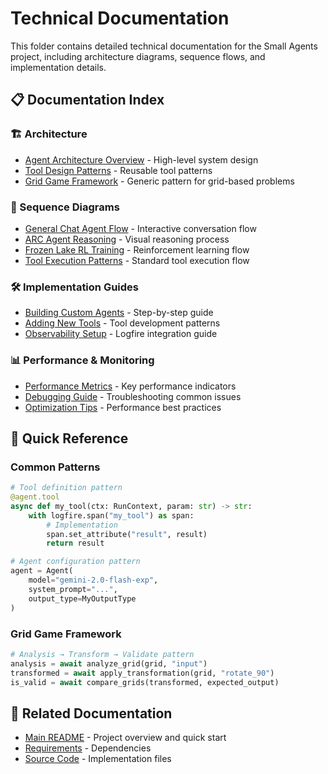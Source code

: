 # Technical Documentation

This folder contains detailed technical documentation for the Small Agents project, including architecture diagrams, sequence flows, and implementation details.

## 📋 Documentation Index

### 🏗️ Architecture
- [Agent Architecture Overview](architecture/agent-architecture.md) - High-level system design
- [Tool Design Patterns](architecture/tool-patterns.md) - Reusable tool patterns
- [Grid Game Framework](architecture/grid-game-framework.md) - Generic pattern for grid-based problems

### 🔄 Sequence Diagrams
- [General Chat Agent Flow](sequence-diagrams/general-chat-agent.md) - Interactive conversation flow
- [ARC Agent Reasoning](sequence-diagrams/arc-agent-reasoning.md) - Visual reasoning process
- [Frozen Lake RL Training](sequence-diagrams/frozen-lake-training.md) - Reinforcement learning flow
- [Tool Execution Patterns](sequence-diagrams/tool-execution.md) - Standard tool execution flow

### 🛠️ Implementation Guides
- [Building Custom Agents](implementation/custom-agents.md) - Step-by-step guide
- [Adding New Tools](implementation/adding-tools.md) - Tool development patterns
- [Observability Setup](implementation/observability.md) - Logfire integration guide

### 📊 Performance & Monitoring
- [Performance Metrics](performance/metrics.md) - Key performance indicators
- [Debugging Guide](performance/debugging.md) - Troubleshooting common issues
- [Optimization Tips](performance/optimization.md) - Performance best practices

## 🎯 Quick Reference

### Common Patterns
```python
# Tool definition pattern
@agent.tool
async def my_tool(ctx: RunContext, param: str) -> str:
    with logfire.span("my_tool") as span:
        # Implementation
        span.set_attribute("result", result)
        return result

# Agent configuration pattern
agent = Agent(
    model="gemini-2.0-flash-exp",
    system_prompt="...",
    output_type=MyOutputType
)
```

### Grid Game Framework
```python
# Analysis → Transform → Validate pattern
analysis = await analyze_grid(grid, "input")
transformed = await apply_transformation(grid, "rotate_90")
is_valid = await compare_grids(transformed, expected_output)
```

## 🔗 Related Documentation
- [Main README](../README.md) - Project overview and quick start
- [Requirements](../requirements.txt) - Dependencies
- [Source Code](../src/) - Implementation files 